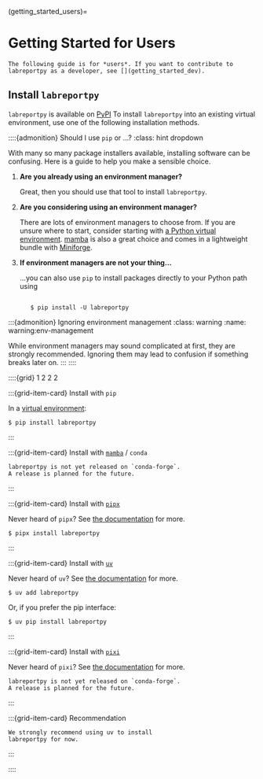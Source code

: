 (getting_started_users)=


# Getting Started for Users

```{warning}
The following guide is for *users*. If you want to contribute to
labreportpy as a developer, see [](getting_started_dev).
```


## Install `labreportpy`

``labreportpy`` is available on [PyPI](https://pypi.org/project/labreportpy/)
To install ``labreportpy`` into an existing virtual environment, use
one of the following installation methods.


::::{admonition} Should I use `pip` or ...?
:class: hint dropdown

With many so many package installers available, installing software can be
confusing. Here is a guide to help you make a sensible choice.

1. **Are you already using an environment manager?**

   Great, then you should use that tool to install `labreportpy`.

2. **Are you considering using an environment manager?**

   There are lots of environment managers to choose from.
   If you are unsure where to start, consider starting with
   [a Python virtual environment](https://packaging.python.org/en/latest/guides/installing-using-pip-and-virtual-environments/).
   [mamba](https://mamba.readthedocs.io/en/latest/) is also a great choice
   and comes in a lightweight bundle with [Miniforge](https://github.com/conda-forge/miniforge).

3. **If environment managers are not your thing...**

   ...you can also use `pip` to install packages directly to your Python path using

   ```console

      $ pip install -U labreportpy

   ```

:::{admonition} Ignoring environment management
:class: warning
:name: warning:env-management

While environment managers may sound complicated at first, they are strongly recommended.
Ignoring them may lead to confusion if something breaks later on.
:::
::::


::::{grid} 1 2 2 2

:::{grid-item-card} Install with `pip`

In a [virtual environment][venv]:

```shell-session
$ pip install labreportpy
```
:::

:::{grid-item-card} Install with [`mamba`][mamba] / `conda`

```{warning}
labreportpy is not yet released on `conda-forge`.
A release is planned for the future.
```
:::

:::{grid-item-card} Install with [`pipx`][pipx]

Never heard of `pipx`? See [the documentation][pipx] for more.

```shell-session
$ pipx install labreportpy
```
:::

:::{grid-item-card} Install with [`uv`][uv]

Never heard of `uv`? See [the documentation][uv] for more.

```shell-session
$ uv add labreportpy
```
Or, if you prefer the pip interface:
```shell-session
$ uv pip install labreportpy
```
:::

:::{grid-item-card} Install with [`pixi`][pixi]

Never heard of `pixi`? See [the documentation][pixi] for more.
```{warning}
labreportpy is not yet released on `conda-forge`.
A release is planned for the future.
```
:::

:::{grid-item-card} Recommendation

```{note}
We strongly recommend using uv to install
labreportpy for now.
```
:::

::::

[venv]: https://packaging.python.org/en/latest/guides/installing-using-pip-and-virtual-environments/
[mamba]: https://mamba.readthedocs.io/en/latest/
[pipx]: https://pipx.pypa.io/stable/
[uv]: https://docs.astral.sh/uv/
[pixi]: https://pixi.sh/
